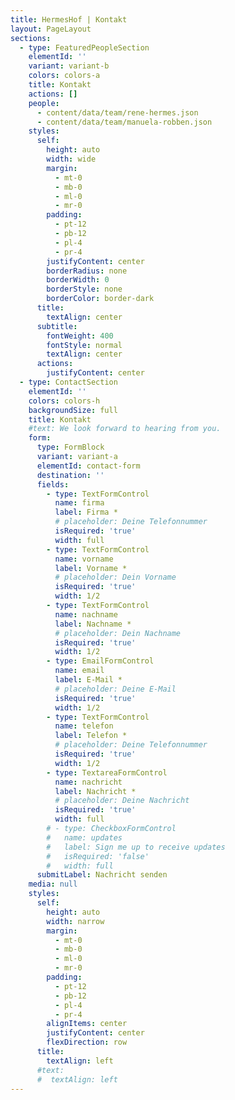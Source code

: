 ```yaml
---
title: HermesHof | Kontakt
layout: PageLayout
sections:
  - type: FeaturedPeopleSection
    elementId: ''
    variant: variant-b
    colors: colors-a
    title: Kontakt
    actions: []
    people:
      - content/data/team/rene-hermes.json
      - content/data/team/manuela-robben.json
    styles:
      self:
        height: auto
        width: wide
        margin:
          - mt-0
          - mb-0
          - ml-0
          - mr-0
        padding:
          - pt-12
          - pb-12
          - pl-4
          - pr-4
        justifyContent: center
        borderRadius: none
        borderWidth: 0
        borderStyle: none
        borderColor: border-dark
      title:
        textAlign: center
      subtitle:
        fontWeight: 400
        fontStyle: normal
        textAlign: center
      actions:
        justifyContent: center
  - type: ContactSection
    elementId: ''
    colors: colors-h
    backgroundSize: full
    title: Kontakt
    #text: We look forward to hearing from you.
    form:
      type: FormBlock
      variant: variant-a
      elementId: contact-form
      destination: ''
      fields:
        - type: TextFormControl
          name: firma
          label: Firma *
          # placeholder: Deine Telefonnummer
          isRequired: 'true'
          width: full
        - type: TextFormControl
          name: vorname
          label: Vorname *
          # placeholder: Dein Vorname
          isRequired: 'true'
          width: 1/2
        - type: TextFormControl
          name: nachname
          label: Nachname *
          # placeholder: Dein Nachname
          isRequired: 'true'
          width: 1/2
        - type: EmailFormControl
          name: email
          label: E-Mail *
          # placeholder: Deine E-Mail
          isRequired: 'true'
          width: 1/2
        - type: TextFormControl
          name: telefon
          label: Telefon *
          # placeholder: Deine Telefonnummer
          isRequired: 'true'
          width: 1/2
        - type: TextareaFormControl
          name: nachricht
          label: Nachricht *
          # placeholder: Deine Nachricht
          isRequired: 'true'
          width: full
        # - type: CheckboxFormControl
        #   name: updates
        #   label: Sign me up to receive updates
        #   isRequired: 'false'
        #   width: full
      submitLabel: Nachricht senden
    media: null
    styles:
      self:
        height: auto
        width: narrow
        margin:
          - mt-0
          - mb-0
          - ml-0
          - mr-0
        padding:
          - pt-12
          - pb-12
          - pl-4
          - pr-4
        alignItems: center
        justifyContent: center
        flexDirection: row
      title:
        textAlign: left
      #text:
      #  textAlign: left
---
```

